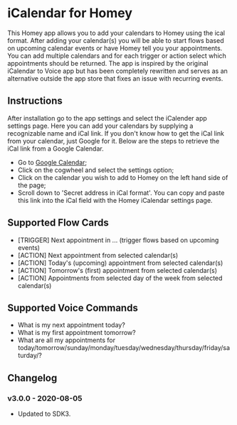 # iCalendar for Homey
This Homey app allows you to add your calendars to Homey using the ical format. After adding your calendar(s) you will be able to start flows based on upcoming calendar events or have Homey tell you your appointments. You can add multiple calendars and for each trigger or action select which appointments should be returned. The app is inspired by the original iCalendar to Voice app but has been completely rewritten and serves as an alternative outside the app store that fixes an issue with recurring events.

## Instructions
After installation go to the app settings and select the iCalender app settings page. Here you can add your calendars by supplying a recognizable name and iCal link. If you don't know how to get the iCal link from your calendar, just Google for it. Below are the steps to retrieve the iCal link from a Google Calendar.
* Go to [Google Calendar](https://calendar.google.com);
* Click on the cogwheel and select the settings option;
* Click on the calendar you wish to add to Homey on the left hand side of the page;
* Scroll down to 'Secret address in iCal format'. You can copy and paste this link into the iCal field with the Homey iCalendar settings page.

## Supported Flow Cards
* [TRIGGER] Next appointment in ... (trigger flows based on upcoming events)
* [ACTION] Next appointment from selected calendar(s)
* [ACTION] Today's (upcoming) appointment from selected calendar(s)
* [ACTION] Tomorrow's (first) appointment from selected calendar(s)
* [ACTION] Appointments from selected day of the week from selected calendar(s)

## Supported Voice Commands
* What is my next appointment today?
* What is my first appointment tomorrow?
* What are all my appointments for today/tomorrow/sunday/monday/tuesday/wednesday/thursday/friday/saturday/?

## Changelog
### v3.0.0 - 2020-08-05
* Updated to SDK3.
